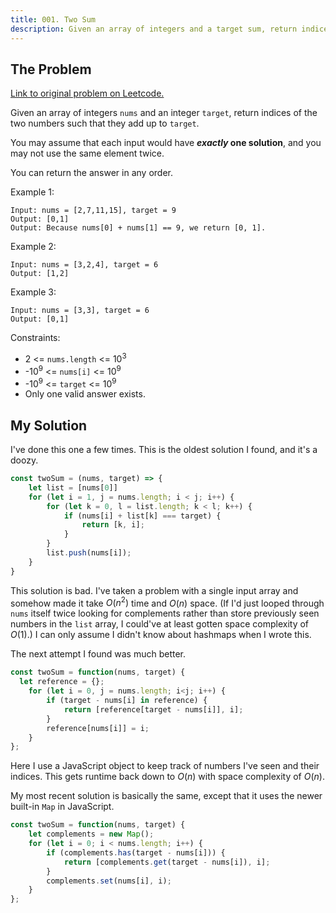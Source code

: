 ```yaml
---
title: 001. Two Sum
description: Given an array of integers and a target sum, return indices of two numbers in array that add to the target sum.
---
```


## The Problem

[Link to original problem on Leetcode.](https://leetcode.com/problems/two-sum/)

Given an array of integers `nums` and an integer `target`, return indices of the two numbers such that they add up to `target`.

You may assume that each input would have ***exactly* one solution**, and you may not use the same element twice.

You can return the answer in any order.

Example 1:

```
Input: nums = [2,7,11,15], target = 9
Output: [0,1]
Output: Because nums[0] + nums[1] == 9, we return [0, 1].
```

Example 2:

```
Input: nums = [3,2,4], target = 6
Output: [1,2]
```

Example 3:

```
Input: nums = [3,3], target = 6
Output: [0,1]
```

Constraints:

- 2 <= `nums.length` <= 10<sup>3</sup>
- -10<sup>9</sup> <= `nums[i]` <= 10<sup>9</sup>
- -10<sup>9</sup> <= `target` <= 10<sup>9</sup>
- Only one valid answer exists.


## My Solution

I've done this one a few times. This is the oldest solution I found, and it's a doozy.

```javascript
const twoSum = (nums, target) => {
    let list = [nums[0]]
    for (let i = 1, j = nums.length; i < j; i++) {
        for (let k = 0, l = list.length; k < l; k++) {
            if (nums[i] + list[k] === target) {
                return [k, i];
            }
        }
        list.push(nums[i]);
    }
}
```

This solution is bad. I've taken a problem with a single input array and somehow made it take $O(n{^2})$ time and $O(n)$ space. (If I'd just looped through `nums` itself twice looking for complements rather than store previously seen numbers in the `list` array, I could've at least gotten space complexity of $O(1)$.) I can only assume I didn't know about hashmaps when I wrote this.

The next attempt I found was much better.

```javascript
const twoSum = function(nums, target) {
  let reference = {};
    for (let i = 0, j = nums.length; i<j; i++) {
        if (target - nums[i] in reference) {
            return [reference[target - nums[i]], i];
        }
        reference[nums[i]] = i;
    }
};
```

Here I use a JavaScript object to keep track of numbers I've seen and their indices. This gets runtime back down to $O(n)$ with space complexity of $O(n)$.

My most recent solution is basically the same, except that it uses the newer built-in `Map` in JavaScript.

```javascript
const twoSum = function(nums, target) {
    let complements = new Map();
    for (let i = 0; i < nums.length; i++) {
        if (complements.has(target - nums[i])) {
            return [complements.get(target - nums[i]), i];
        }
        complements.set(nums[i], i);
    }
};
```